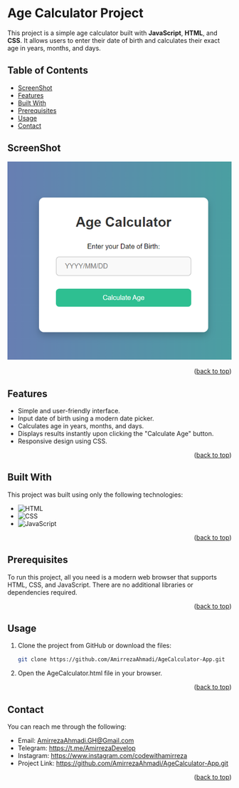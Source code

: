 # Age Calculator Project

This project is a simple age calculator built with **JavaScript**, **HTML**, and **CSS**. It allows users to enter their date of birth and calculates their exact age in years, months, and days.

## Table of Contents
- [ScreenShot](#screenshot)
- [Features](#features)
- [Built With](#built-with)
- [Prerequisites](#prerequisites)
- [Usage](#usage)
- [Contact](#contact)

## ScreenShot

![Age Calculator Preview](example/AgeCalculator.png)

<p align="right">(<a href="#table-of-contents">back to top</a>)</p>

## Features

- Simple and user-friendly interface.
- Input date of birth using a modern date picker.
- Calculates age in years, months, and days.
- Displays results instantly upon clicking the "Calculate Age" button.
- Responsive design using CSS.

<p align="right">(<a href="#table-of-contents">back to top</a>)</p>

## Built With

This project was built using only the following technologies:

* ![HTML](https://img.shields.io/badge/-HTML5-orange)
* ![CSS](https://img.shields.io/badge/-CSS3-blue)
* ![JavaScript](https://img.shields.io/badge/-JavaScript-yellow)

<p align="right">(<a href="#table-of-contents">back to top</a>)</p>

## Prerequisites

To run this project, all you need is a modern web browser that supports HTML, CSS, and JavaScript. There are no additional libraries or dependencies required.

<p align="right">(<a href="#table-of-contents">back to top</a>)</p>

## Usage

1. Clone the project from GitHub or download the files:
   ```bash
   git clone https://github.com/AmirrezaAhmadi/AgeCalculator-App.git

2. Open the AgeCalculator.html file in your browser.

<p align="right">(<a href="#table-of-contents">back to top</a>)</p>

## Contact

You can reach me through the following:

* Email: AmirrezaAhmadi.GH@Gmail.com
* Telegram: https://t.me/AmirrezaDevelop
* Instagram: https://www.instagram.com/codewithamirreza
* Project Link: https://github.com/AmirrezaAhmadi/AgeCalculator-App.git

<p align="right">(<a href="#table-of-contents">back to top</a>)</p>